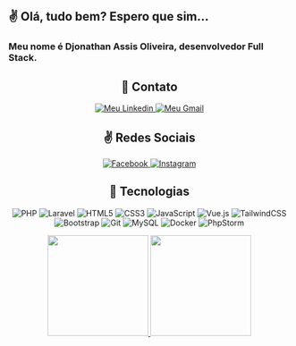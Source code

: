 ## ✌ Olá, tudo bem? Espero que sim...

### Meu nome é Djonathan Assis Oliveira, desenvolvedor Full Stack.
  
<div align="center">
    <h2>👤 Contato</h2>
</div>
<p align="center">
    <a href="https://www.linkedin.com/in/djonathan-assis-oliveira-69963a9b/">
        <img alt="Meu Linkedin" src="https://img.shields.io/static/v1?style=flat-square&logo=linkedin&label=Linkedin&message=djonathanassis&color=D7D2D0">
    </a>
    <a href="mailto:djonathanassis@gmail.com">
        <img alt="Meu Gmail" src="https://img.shields.io/static/v1?style=flat-square&logo=gmail&label=Gmail&message=djonathanassis@gmail.com&color=9E938E">
    </a>
</p>
  
  <div align="center">
    <h2>✌ Redes Sociais</h2>
</div>
<p align="center">
    <a href="https://www.facebook.com/profile.php?id=100014103574950">
        <img alt="Facebook" src="https://img.shields.io/badge/Facebook-1877F2?style=for-the-badge&logo=facebook&logoColor=white"/>
    </a>
    <a href="https://www.instagram.com/djonathanassisoliveira/" target="_blank">
      <img alt="Instagram" src="https://img.shields.io/badge/-Instagram-%23E4405F?style=for-the-badge&logo=instagram&logoColor=white" target="_blank">
    </a>
</p>
  
<div align="center">
  <h2>📑 Tecnologias</h2>
  <p align="center">
      <img alt="PHP" src="https://img.shields.io/badge/PHP-777BB4?style=for-the-badge&logo=php&logoColor=white"/>
      <img alt="Laravel" src="https://img.shields.io/badge/Laravel-FF2D20?style=for-the-badge&logo=laravel&logoColor=white"/>
      <img alt="HTML5" src="https://img.shields.io/badge/html5-%23E34F26.svg?style=for-the-badge&logo=html5&logoColor=white"/>
      <img alt="CSS3" src="https://img.shields.io/badge/css3-%231572B6.svg?style=for-the-badge&logo=css3&logoColor=white"/>
      <img alt="JavaScript" src="https://img.shields.io/badge/javascript-%23323330.svg?style=for-the-badge&logo=javascript&logoColor=%23F7DF1E"/>
      <img alt="Vue.js" src="https://img.shields.io/badge/Vue.js-35495E?style=for-the-badge&logo=vue.js&logoColor=4FC08D"/>
      <img alt="TailwindCSS" src="https://img.shields.io/badge/tailwindcss-%2338B2AC.svg?style=for-the-badge&logo=tailwind-css&logoColor=white"/>
      <img alt="Bootstrap" src="https://img.shields.io/badge/bootstrap-%23563D7C.svg?style=for-the-badge&logo=bootstrap&logoColor=white"/>
      <img alt="Git" src="https://img.shields.io/badge/git-%23F05033.svg?style=for-the-badge&logo=git&logoColor=white"/>
      <img alt="MySQL" src="https://img.shields.io/badge/mysql-%2300f.svg?style=for-the-badge&logo=mysql&logoColor=white"/>
      <img alt="Docker" src="https://img.shields.io/badge/docker-%230db7ed.svg?style=for-the-badge&logo=docker&logoColor=white"/>
      <img alt="PhpStorm" src="https://img.shields.io/badge/phpstorm-143?style=for-the-badge&logo=phpstorm&logoColor=black&color=black&labelColor=darkorchid"/>
 
  </p>
</div>

<div align="center">
  <a href="https://github.com/djonathanassis">
  <img height="180em" src="https://github-readme-stats.vercel.app/api?username=djonathanassis&show_icons=true&theme=dracula&include_all_commits=true&count_private=true"/>
  <img height="180em" src="https://github-readme-stats.vercel.app/api/top-langs/?username=djonathanassis&layout=compact&langs_count=7&theme=dracula"/>
</div>
